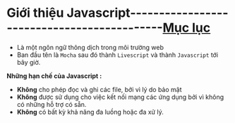 # Giới thiệu Javascript--------------------------------------------[Mục lục](https://github.com/Zenfection/Javascript)

- Là một ngôn ngữ thông dịch trong môi trường web
- Ban đầu tên là `Mocha` sau đó thành `Livescript` và thành `Javascript` tới bây giờ.

**Những hạn chế của Javascript :**

- **Không** cho phép đọc và ghi các file, bởi vì lý do bảo mật
- **Không** được sử dụng cho việc kết nối mạng các ứng dụng bởi vì không có những hỗ trợ có sẵn.
- **Không** có bất kỳ khả năng đa luồng hoặc đa xử lý.
